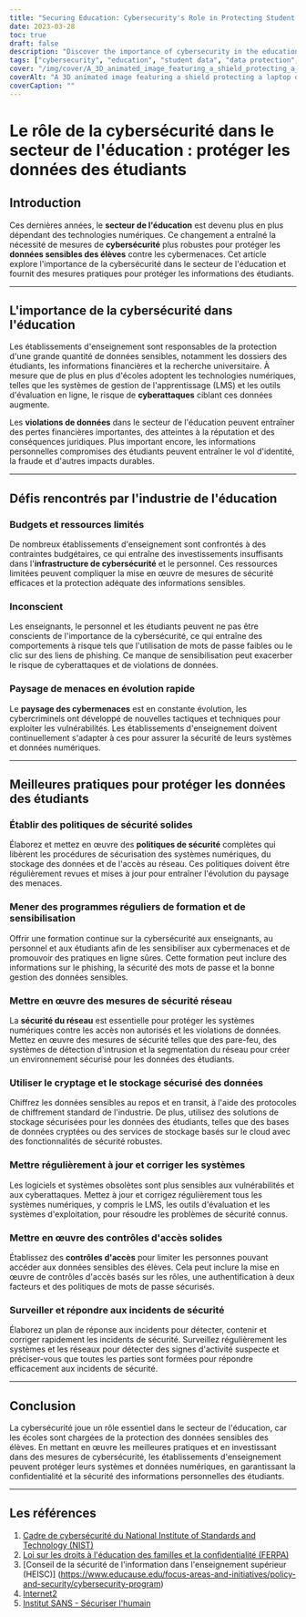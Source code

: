 ```yaml
---
title: "Securing Education: Cybersecurity's Role in Protecting Student Data"
date: 2023-03-28
toc: true
draft: false
description: "Discover the importance of cybersecurity in the education industry and learn how to protect sensitive student data."
tags: ["cybersecurity", "education", "student data", "data protection", "privacy", "FERPA", "NIST", "HEISC", "Internet2", "SANS Institute", "security policies", "phishing", "awareness training", "risk assessment", "multi-factor authentication", "encryption", "incident response", "network security", "secure access", "firewalls"]
cover: "/img/cover/A_3D_animated_image_featuring_a_shield_protecting_a_laptop.png"
coverAlt: "A 3D animated image featuring a shield protecting a laptop displaying a graduation cap, symbolizing the protection of student data in the education industry."
coverCaption: ""
---
```


 # Le rôle de la cybersécurité dans le secteur de l'éducation : protéger les données des étudiants  ## Introduction  Ces dernières années, le **secteur de l'éducation** est devenu plus en plus dépendant des technologies numériques. Ce changement a entraîné la nécessité de mesures de **cybersécurité** plus robustes pour protéger les **données sensibles des élèves** contre les cybermenaces. Cet article explore l'importance de la cybersécurité dans le secteur de l'éducation et fournit des mesures pratiques pour protéger les informations des étudiants.  ______  ## L'importance de la cybersécurité dans l'éducation  Les établissements d'enseignement sont responsables de la protection d'une grande quantité de données sensibles, notamment les dossiers des étudiants, les informations financières et la recherche universitaire. À mesure que de plus en plus d'écoles adoptent les technologies numériques, telles que les systèmes de gestion de l'apprentissage (LMS) et les outils d'évaluation en ligne, le risque de **cyberattaques** ciblant ces données augmente.  Les **violations de données** dans le secteur de l'éducation peuvent entraîner des pertes financières importantes, des atteintes à la réputation et des conséquences juridiques. Plus important encore, les informations personnelles compromises des étudiants peuvent entraîner le vol d'identité, la fraude et d'autres impacts durables.  ______  ## Défis rencontrés par l'industrie de l'éducation  ### Budgets et ressources limités  De nombreux établissements d'enseignement sont confrontés à des contraintes budgétaires, ce qui entraîne des investissements insuffisants dans l'**infrastructure de cybersécurité** et le personnel. Ces ressources limitées peuvent compliquer la mise en œuvre de mesures de sécurité efficaces et la protection adéquate des informations sensibles.  ### Inconscient  Les enseignants, le personnel et les étudiants peuvent ne pas être conscients de l'importance de la cybersécurité, ce qui entraîne des comportements à risque tels que l'utilisation de mots de passe faibles ou le clic sur des liens de phishing. Ce manque de sensibilisation peut exacerber le risque de cyberattaques et de violations de données.  ### Paysage de menaces en évolution rapide  Le **paysage des cybermenaces** est en constante évolution, les cybercriminels ont développé de nouvelles tactiques et techniques pour exploiter les vulnérabilités. Les établissements d'enseignement doivent continuellement s'adapter à ces pour assurer la sécurité de leurs systèmes et données numériques.  ______  ## Meilleures pratiques pour protéger les données des étudiants  ### Établir des politiques de sécurité solides  Élaborez et mettez en œuvre des **politiques de sécurité** complètes qui libèrent les procédures de sécurisation des systèmes numériques, du stockage des données et de l'accès au réseau. Ces politiques doivent être régulièrement revues et mises à jour pour entraîner l'évolution du paysage des menaces.  ### Mener des programmes réguliers de formation et de sensibilisation  Offrir une formation continue sur la cybersécurité aux enseignants, au personnel et aux étudiants afin de les sensibiliser aux cybermenaces et de promouvoir des pratiques en ligne sûres. Cette formation peut inclure des informations sur le phishing, la sécurité des mots de passe et la bonne gestion des données sensibles.  ### Mettre en œuvre des mesures de sécurité réseau  La **sécurité du réseau** est essentielle pour protéger les systèmes numériques contre les accès non autorisés et les violations de données. Mettez en œuvre des mesures de sécurité telles que des pare-feu, des systèmes de détection d'intrusion et la segmentation du réseau pour créer un environnement sécurisé pour les données des étudiants.  ### Utiliser le cryptage et le stockage sécurisé des données  Chiffrez les données sensibles au repos et en transit, à l'aide des protocoles de chiffrement standard de l'industrie. De plus, utilisez des solutions de stockage sécurisées pour les données des étudiants, telles que des bases de données cryptées ou des services de stockage basés sur le cloud avec des fonctionnalités de sécurité robustes.  ### Mettre régulièrement à jour et corriger les systèmes  Les logiciels et systèmes obsolètes sont plus sensibles aux vulnérabilités et aux cyberattaques. Mettez à jour et corrigez régulièrement tous les systèmes numériques, y compris le LMS, les outils d'évaluation et les systèmes d'exploitation, pour résoudre les problèmes de sécurité connus.  ### Mettre en œuvre des contrôles d'accès solides  Établissez des **contrôles d'accès** pour limiter les personnes pouvant accéder aux données sensibles des élèves. Cela peut inclure la mise en œuvre de contrôles d'accès basés sur les rôles, une authentification à deux facteurs et des politiques de mots de passe sécurisés.  ### Surveiller et répondre aux incidents de sécurité  Élaborez un plan de réponse aux incidents pour détecter, contenir et corriger rapidement les incidents de sécurité. Surveillez régulièrement les systèmes et les réseaux pour détecter des signes d'activité suspecte et préciser-vous que toutes les parties sont formées pour répondre efficacement aux incidents de sécurité.  ______  ## Conclusion  La cybersécurité joue un rôle essentiel dans le secteur de l'éducation, car les écoles sont chargées de la protection des données sensibles des élèves. En mettant en œuvre les meilleures pratiques et en investissant dans des mesures de cybersécurité, les établissements d'enseignement peuvent protéger leurs systèmes et données numériques, en garantissant la confidentialité et la sécurité des informations personnelles des étudiants.  ______  ## Les références  1. [Cadre de cybersécurité du National Institute of Standards and Technology (NIST)](https://www.nist.gov/cyberframework) 2. [Loi sur les droits à l'éducation des familles et la confidentialité (FERPA)](https://www2.ed.gov/policy/gen/guid/fpco/ferpa/index.html) 3. [Conseil de la sécurité de l'information dans l'enseignement supérieur (HEISC)] (https://www.educause.edu/focus-areas-and-initiatives/policy-and-security/cybersecurity-program) 4. [Internet2](https://www.internet2.edu/) 5. [Institut SANS - Sécuriser l'humain](https://www.sans.org/security-awareness-training) 